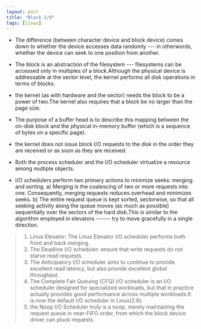 ```yaml
---
layout: post
title: "Block I/O"
tags: [linux]
---
```


* The difference (between character device and block device) comes down to 
whether the device accesses data randomly --- in otherwords, whether the 
device can seek to one position from another.

* The block is an abstraction of the filesystem --- filesystems can be
accessed only in multiples of a block.Although the physical device is 
addressable at the sector level, the kernel performs all disk operations in 
terms of blocks.

* the kernel (as with hardware and the sector) needs the block to be a power 
of two.The kernel also requires that a block be no larger than the page size.

* The purpose of a buffer head is to describe this mapping between the 
on-disk block and the physical in-memory buffer (which is a sequence of bytes 
on a specific page).

* the kernel does not issue block I/O requests to the disk in the order they
are received or as soon as they are received.

* Both the process scheduler and the I/O scheduler virtualize a resource 
among multiple objects.

* I/O schedulers perform two primary actions to minimize seeks: merging 
and sorting. a) Merging is the coalescing of two or more requests into one.
Consequently, merging requests reduces overhead and minimizes seeks.
b) The entire request queue is kept sorted, sectorwise, so that all seeking 
activity along the queue moves (as much as possible) sequentially over the 
sectors of the hard disk.This is similar to the algorithm employed in 
elevators ------ try to move gracefully in a single direction.

> 1. Linus Elevator: The Linus Elevator I/O scheduler performs both front and
back merging.
> 2. The Deadline I/O scheduler: ensure that write requests do not starve 
read requests.
> 3. The Anticipatory I/O scheduler aims to continue to provide excellent 
read latency, but also provide excellent global throughput.
> 4. The Complete Fair Queuing (CFQ) I/O scheduler is an I/O scheduler 
designed for specialized workloads, but that in practice actually provides 
good performance across multiple workloads.It is now the default I/O scheduler 
in Linux(2.6).
> 5. the Noop I/O Scheduler truly is a noop, merely maintaining the
request queue in near-FIFO order, from which the block device driver can pluck
requests.
